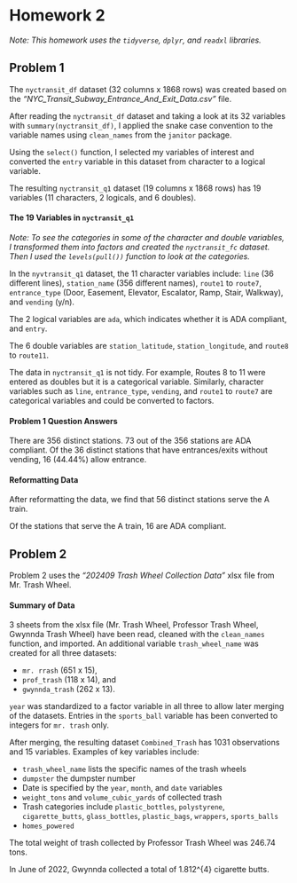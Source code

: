 Homework 2
================

*Note: This homework uses the `tidyverse`, `dplyr`, and `readxl`
libraries.*

## Problem 1

The `nyctransit_df` dataset (32 columns x 1868 rows) was created based
on the *“NYC_Transit_Subway_Entrance_And_Exit_Data.csv”* file.

After reading the `nyctransit_df` dataset and taking a look at its 32
variables with `summary(nyctransit_df)`, I applied the snake case
convention to the variable names using `clean_names` from the `janitor`
package.

Using the `select()` function, I selected my variables of interest and
converted the `entry` variable in this dataset from character to a
logical variable.

The resulting `nyctransit_q1` dataset (19 columns x 1868 rows) has 19
variables (11 characters, 2 logicals, and 6 doubles).

#### The 19 Variables in `nyctransit_q1`

*Note: To see the categories in some of the character and double
variables, I transformed them into factors and created the
`nyctransit_fc` dataset. Then I used the `levels(pull())` function to
look at the categories.*

In the `nyvtransit_q1` dataset, the 11 character variables include:
`line` (36 different lines), `station_name` (356 different names),
`route1` to `route7`, `entrance_type` (Door, Easement, Elevator,
Escalator, Ramp, Stair, Walkway), and `vending` (y/n).

The 2 logical variables are `ada`, which indicates whether it is ADA
compliant, and `entry`.

The 6 double variables are `station_latitude`, `station_longitude`, and
`route8` to `route11`.

The data in `nyctransit_q1` is not tidy. For example, Routes 8 to 11
were entered as doubles but it is a categorical variable. Similarly,
character variables such as `line`, `entrance_type`, `vending`, and
`route1` to `route7` are categorical variables and could be converted to
factors.

#### Problem 1 Question Answers

There are 356 distinct stations. 73 out of the 356 stations are ADA
compliant. Of the 36 distinct stations that have entrances/exits without
vending, 16 (44.44%) allow entrance.

#### Reformatting Data

After reformatting the data, we find that 56 distinct stations serve the
A train.

Of the stations that serve the A train, 16 are ADA compliant.

## Problem 2

Problem 2 uses the *“202409 Trash Wheel Collection Data”* xlsx file from
Mr. Trash Wheel.

#### Summary of Data

3 sheets from the xlsx file (Mr. Trash Wheel, Professor Trash Wheel,
Gwynnda Trash Wheel) have been read, cleaned with the `clean_names`
function, and imported. An additional variable `trash_wheel_name` was
created for all three datasets:

- `mr. rrash` (651 x 15),
- `prof_trash` (118 x 14), and  
- `gwynnda_trash` (262 x 13).

`year` was standardized to a factor variable in all three to allow later
merging of the datasets. Entries in the `sports_ball` variable has been
converted to integers for `mr. trash` only.

After merging, the resulting dataset `Combined_Trash` has 1031
observations and 15 variables. Examples of key variables include:

- `trash_wheel_name` lists the specific names of the trash wheels
- `dumpster` the dumpster number
- Date is specified by the `year`, `month`, and `date` variables
- `weight_tons` and `volume_cubic_yards` of collected trash
- Trash categories include `plastic_bottles`, `polystyrene`,
  `cigarette_butts`, `glass_bottles`, `plastic_bags`, `wrappers`,
  `sports_balls`
- `homes_powered`

The total weight of trash collected by Professor Trash Wheel was 246.74
tons.

In June of 2022, Gwynnda collected a total of 1.812^{4} cigarette butts.
